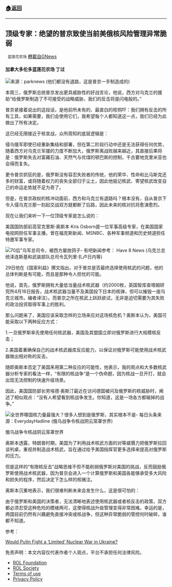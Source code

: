 ###  [:house:返回](README.md)
---


## 顶级专家：绝望的普京致使当前美俄核风险管理异常脆弱
` 蓝莲花农场` [轉載自GNews](https://gnews.org/zh-hans/2439074/)

#### 加拿大多伦多蓝莲花农场 丁过
 
![](https://assets.gnews.org/wp-content/uploads/2022/04/c_pic_164615090132070.jpg_b.jpg)来源：parknews (他们都没有退路，这是普京一手制造成的)
 
本周三，俄罗斯总统普京发出更具威胁性的好战言论，他说，西方对乌克兰的援助“给俄罗斯制造了不可接受的战略威胁，我们的反击将是闪电般的。”
 
普京紧接着说出的这段话，是他前所未有的、最直白的核恫吓：我们拥有反击的所有工具，如果需要，我们会使用它们，我希望每个人都知道这一点，我们已经为此做出了所有决定。
 
这已经无限接近于核宣战，众所周知的底层逻辑是：
 
侵乌俄军即使已经重新集结和部署，但在第二阶段行动中还是无法获得任何优势，随着西方对乌克兰军援的力度不断加大，俄罗斯离战败越来越近，其直接后果将是：俄罗斯失去对富藏石油、天然气与优煤的顿巴斯的控制，千古要地克里米亚也会得而复失。
 
更令普京抓狂的是，俄罗斯没有容忍失败者的传统，他的荣华、性命和比马斯克还多的财富，或将随着权力的丧失全部归于尘土，因此他掂记核武、寄望核武改变自己的命运走势就不足为奇了。
 
但是，在普京政权的核冲动面前，西方和乌克兰有退路吗？根本没有，自从普京下令入侵乌克兰那一刻起交战双方就都断了后路，因此未来的核对抗将愈演愈烈。
 
现在让我们来听一下一位顶级专家是怎么说的：
 
美国国防部前高官克里斯·奥斯本 Kris Osborn是一位军事高级专家，在美国国家电视网担任军事主播，曾在福克斯新闻、MSNBC、各种军事频道和历史频道担任特邀军事专家。
 
![70后”乌军总司令，被西方屡放鸽子- 有吧新闻](http://yoyo8.img-ix.net/news/202202/27/oid14720_2.jpeg)参考： Have 8 News (乌克兰总统泽连斯基和武装部队总司令瓦列里·扎卢日内等)
 
29日他在《国家利益》撰文指出，对于普京是否最终选择使用核武的问题，他的总体判断是有可能，而且是那种令人担忧的可能。
 
他说，首先，俄罗斯拥有大量低当量战术核武器（约2000枚，英国智库查塔姆研究所4月16日报告，战术核武器当量不及美国投下日本的核弹，但可以摧毁一座乌克兰城市。编者译注）。而普京之所在核武上跃跃欲试，无非是迫切需要为其失败的政治投资取得军事上的胜利。
 
那么问题来了，美国应该采取怎样的立场来应对这场核危机？奥斯本认为，美国可能采取以下两种反应方式：
 
1.一旦俄罗斯率先使用任何核武器，美国及其盟国立即对俄罗斯进行大规模核反击；
 
2.美国着重确保自己的战术核武器库反应能力，以保证对俄罗斯可能使用战术核武器做出相对称的反击。
 
随即奥斯本否定了美国釆用第二种反应的可能性，他表示，我的观点和大多数核武器分析专家的看法一样，“有限的核战争”是一个伪命题，因为核战一旦开打，就会出现无法控制的快速升级场景。
 
因此，美国国防部长劳埃德·奥斯汀最近在访问德国被问及俄罗斯的核威胁时，阐述了相似观点：“没有人希望看到核战争发生。你知道，这是一场各方都输掉的战争。”
 
![全世界哪国核力量最强大？很多人想到是俄罗斯，其实根本不是- 每日头条](https://assets.gnews.org/wp-content/uploads/2022/04/image-540.jpeg)来源：EverydayHadline (俄乌战争令核战阴云笼罩世界)
 
俄乌战争令核战阴云笼罩世界
 
奥斯本透露，特朗普时期，美国为了利用战术核武方面的对等威慑力把俄罗斯拉回谈判桌，重视并制造战术核武，旨在通过给予美国指挥官更多选择来提高对俄罗斯的压力。
 
但是这样的“有限核反击”战略思维不但不能削弱俄罗斯对美国的挑战，反而鼓励俄罗斯使用战术核武器，因为普京会进入一个计算俄罗斯和美国各能够承受多大风险和损失的程序，然后决定下怎么样的核赌注。
 
奥斯本沉重地表示，我们很难判断未来会发生什么，这是很可怕的：
 
由于俄罗斯和美国的决策者，无法清晰地表述使用核武器或者核反击的政策，双方都必须忍受这种危险的模棱两可，这使得核战升级管理变得非常困难。幸运的是，两国目前仍然有兴趣避免直接冲突或核战争，但这种异常脆弱的管控何时破碎，谁都不知道。
 
参考：
 
[Would Putin Fight a ‘Limited’ Nuclear War in Ukraine?](https://nationalinterest.org/blog/buzz/would-putin-fight-%E2%80%98limited%E2%80%99-nuclear-war-ukraine-202088)

免责声明：本文内容仅代表作者个人观点，平台不承担任何法律风险。
  
- [ROL Foundation](https://rolfoundation.org/)
- [ROL Society](https://rolsociety.org/)
- [Terms of use](https://gnews.org/terms-of-use-3/)
- [Privacy Policy](https://gnews.org/privacy-policy/)
